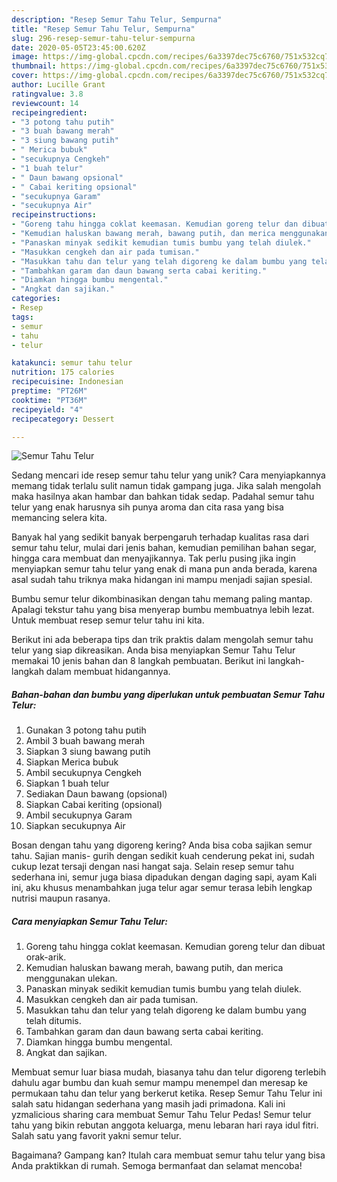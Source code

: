 ```yaml
---
description: "Resep Semur Tahu Telur, Sempurna"
title: "Resep Semur Tahu Telur, Sempurna"
slug: 296-resep-semur-tahu-telur-sempurna
date: 2020-05-05T23:45:00.620Z
image: https://img-global.cpcdn.com/recipes/6a3397dec75c6760/751x532cq70/semur-tahu-telur-foto-resep-utama.jpg
thumbnail: https://img-global.cpcdn.com/recipes/6a3397dec75c6760/751x532cq70/semur-tahu-telur-foto-resep-utama.jpg
cover: https://img-global.cpcdn.com/recipes/6a3397dec75c6760/751x532cq70/semur-tahu-telur-foto-resep-utama.jpg
author: Lucille Grant
ratingvalue: 3.8
reviewcount: 14
recipeingredient:
- "3 potong tahu putih"
- "3 buah bawang merah"
- "3 siung bawang putih"
- " Merica bubuk"
- "secukupnya Cengkeh"
- "1 buah telur"
- " Daun bawang opsional"
- " Cabai keriting opsional"
- "secukupnya Garam"
- "secukupnya Air"
recipeinstructions:
- "Goreng tahu hingga coklat keemasan. Kemudian goreng telur dan dibuat orak-arik."
- "Kemudian haluskan bawang merah, bawang putih, dan merica menggunakan ulekan."
- "Panaskan minyak sedikit kemudian tumis bumbu yang telah diulek."
- "Masukkan cengkeh dan air pada tumisan."
- "Masukkan tahu dan telur yang telah digoreng ke dalam bumbu yang telah ditumis."
- "Tambahkan garam dan daun bawang serta cabai keriting."
- "Diamkan hingga bumbu mengental."
- "Angkat dan sajikan."
categories:
- Resep
tags:
- semur
- tahu
- telur

katakunci: semur tahu telur 
nutrition: 175 calories
recipecuisine: Indonesian
preptime: "PT26M"
cooktime: "PT36M"
recipeyield: "4"
recipecategory: Dessert

---
```



![Semur Tahu Telur](https://img-global.cpcdn.com/recipes/6a3397dec75c6760/751x532cq70/semur-tahu-telur-foto-resep-utama.jpg)

Sedang mencari ide resep semur tahu telur yang unik? Cara menyiapkannya memang tidak terlalu sulit namun tidak gampang juga. Jika salah mengolah maka hasilnya akan hambar dan bahkan tidak sedap. Padahal semur tahu telur yang enak harusnya sih punya aroma dan cita rasa yang bisa memancing selera kita.

Banyak hal yang sedikit banyak berpengaruh terhadap kualitas rasa dari semur tahu telur, mulai dari jenis bahan, kemudian pemilihan bahan segar, hingga cara membuat dan menyajikannya. Tak perlu pusing jika ingin menyiapkan semur tahu telur yang enak di mana pun anda berada, karena asal sudah tahu triknya maka hidangan ini mampu menjadi sajian spesial.

Bumbu semur telur dikombinasikan dengan tahu memang paling mantap. Apalagi tekstur tahu yang bisa menyerap bumbu membuatnya lebih lezat. Untuk membuat resep semur telur tahu ini kita.


Berikut ini ada beberapa tips dan trik praktis dalam mengolah semur tahu telur yang siap dikreasikan. Anda bisa menyiapkan Semur Tahu Telur memakai 10 jenis bahan dan 8 langkah pembuatan. Berikut ini langkah-langkah dalam membuat hidangannya.

<!--inarticleads1-->

##### Bahan-bahan dan bumbu yang diperlukan untuk pembuatan Semur Tahu Telur:

1. Gunakan 3 potong tahu putih
1. Ambil 3 buah bawang merah
1. Siapkan 3 siung bawang putih
1. Siapkan  Merica bubuk
1. Ambil secukupnya Cengkeh
1. Siapkan 1 buah telur
1. Sediakan  Daun bawang (opsional)
1. Siapkan  Cabai keriting (opsional)
1. Ambil secukupnya Garam
1. Siapkan secukupnya Air


Bosan dengan tahu yang digoreng kering? Anda bisa coba sajikan semur tahu. Sajian manis- gurih dengan sedikit kuah cenderung pekat ini, sudah cukup lezat tersaji dengan nasi hangat saja. Selain resep semur tahu sederhana ini, semur juga biasa dipadukan dengan daging sapi, ayam Kali ini, aku khusus menambahkan juga telur agar semur terasa lebih lengkap nutrisi maupun rasanya. 

<!--inarticleads2-->

##### Cara menyiapkan Semur Tahu Telur:

1. Goreng tahu hingga coklat keemasan. Kemudian goreng telur dan dibuat orak-arik.
1. Kemudian haluskan bawang merah, bawang putih, dan merica menggunakan ulekan.
1. Panaskan minyak sedikit kemudian tumis bumbu yang telah diulek.
1. Masukkan cengkeh dan air pada tumisan.
1. Masukkan tahu dan telur yang telah digoreng ke dalam bumbu yang telah ditumis.
1. Tambahkan garam dan daun bawang serta cabai keriting.
1. Diamkan hingga bumbu mengental.
1. Angkat dan sajikan.


Membuat semur luar biasa mudah, biasanya tahu dan telur digoreng terlebih dahulu agar bumbu dan kuah semur mampu menempel dan meresap ke permukaan tahu dan telur yang berkerut ketika. Resep Semur Tahu Telur ini salah satu hidangan sederhana yang masih jadi primadona. Kali ini yzmalicious sharing cara membuat Semur Tahu Telur Pedas! Semur telur tahu yang bikin rebutan anggota keluarga, menu lebaran hari raya idul fitri. Salah satu yang favorit yakni semur telur. 

Bagaimana? Gampang kan? Itulah cara membuat semur tahu telur yang bisa Anda praktikkan di rumah. Semoga bermanfaat dan selamat mencoba!
